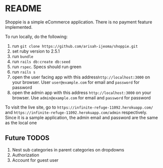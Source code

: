 # README

Shoppie is a simple eCommerce application. There is no payment feature implemented.

To run locally, do the following:
1. run `git clone https://github.com/arisah-ijeoma/shoppie.git`
1. set ruby version to 2.5.1
1. run `bundle`
1. run `rails db:create db:seed`
1. run `rspec`. Specs should run green
1. run `rails s`
1. open the user facing app with this address`http://localhost:3000` on your browser. User `user@example.com` for email and `password` for password
1. open the admin app with this address `http://localhost:3000` on your browser. Use `admin@example.com` for email and `password` for password

To visit the live site, go to `https://infinite-refuge-11092.herokuapp.com/` and `https://infinite-refuge-11092.herokuapp.com/admin` respectively.
Since it is a sample application, the admin email and password are the same as the local one

## Future TODOS
1. Nest sub categories in parent categories on dropdowns
1. Authorization
1. Account for guest user
